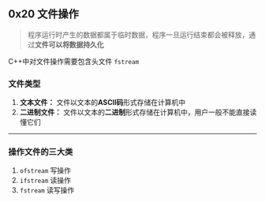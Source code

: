 ## 0x20 文件操作

> 程序运行时产生的数据都属于临时数据，程序一旦运行结束都会被释放，通过**文件可以将数据持久化**

C++中对文件操作需要包含头文件 `fstream`

### 文件类型

1. **文本文件：** 文件以文本的**ASCII码**形式存储在计算机中
2. **二进制文件：** 文件以文本的**二进制**形式存储在计算机中，用户一般不能直接读懂它们


----------


### 操作文件的三大类

1. `ofstream` 写操作
2. `ifstream` 读操作
3. `fstream` 读写操作